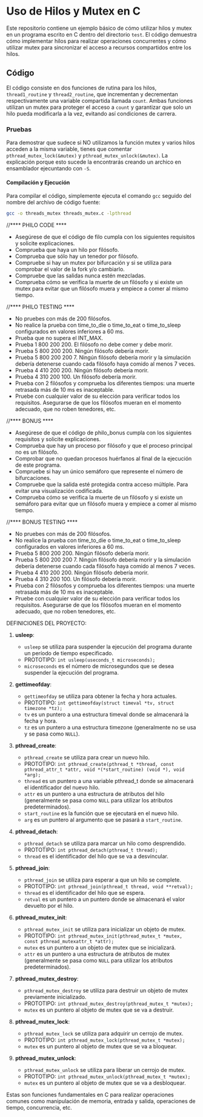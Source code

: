# Uso de Hilos y Mutex en C

Este repositorio contiene un ejemplo básico de cómo utilizar hilos y mutex en un programa escrito en C dentro del directorio `test`. El código demuestra cómo implementar hilos para realizar operaciones concurrentes y cómo utilizar mutex para sincronizar el acceso a recursos compartidos entre los hilos.

## Código

El código consiste en dos funciones de rutina para los hilos, `thread1_routine` y `thread2_routine`, que incrementan y decrementan respectivamente una variable compartida llamada `count`. Ambas funciones utilizan un mutex para proteger el acceso a `count` y garantizar que solo un hilo pueda modificarla a la vez, evitando así condiciones de carrera.

### Pruebas

Para demostrar que sudece si NO utilizamos la función mutex y varios hilos acceden a la misma variable, tienes que comentar `pthread_mutex_lock(&mutex)` y `pthread_mutex_unlock(&mutex)`.
La explicación porque esto sucede la encontrarás creando un archico en ensamblador ejecuntando con `-S`.


#### Compilación y Ejecución

Para compilar el código, simplemente ejecuta el comando `gcc` seguido del nombre del archivo de código fuente:

```bash
gcc -o threads_mutex threads_mutex.c -lpthread

```
//**** PHILO CODE ****

- Asegúrese de que el código de filo cumpla con los siguientes requisitos y solicite explicaciones.
- Comprueba que haya un hilo por filósofo.
- Comprueba que sólo hay un tenedor por filósofo.
- Compruebe si hay un mutex por bifurcación y si se utiliza para comprobar el valor de la fork y/o cambiarlo.
- Compruebe que las salidas nunca estén mezcladas.
- Comprueba cómo se verifica la muerte de un filósofo y si existe un mutex para evitar que un filósofo muera y empiece a comer al mismo tiempo.

//**** PHILO TESTING ****

- No pruebes con más de 200 filósofos.
- No realice la prueba con time_to_die o time_to_eat o time_to_sleep configurados en valores inferiores a 60 ms.
- Prueba que no supera el INT_MAX.
- Prueba 1 800 200 200. El filósofo no debe comer y debe morir.
- Prueba 5 800 200 200. Ningún filósofo debería morir.
- Prueba 5 800 200 200 7. Ningún filósofo debería morir y la simulación debería detenerse cuando cada filósofo haya comido al menos 7 veces.
- Prueba 4 410 200 200. Ningún filósofo debería morir.
- Prueba 4 310 200 100. Un filósofo debería morir.
- Prueba con 2 filósofos y comprueba los diferentes tiempos: una muerte retrasada más de 10 ms es inaceptable.
- Pruebe con cualquier valor de su elección para verificar todos los requisitos. Asegurarse de que los filósofos mueran en el momento adecuado, que no roben tenedores, etc.

//**** BONUS ****

- Asegúrese de que el código de philo_bonus cumpla con los siguientes requisitos y solicite explicaciones.
- Comprueba que hay un proceso por filósofo y que el proceso principal no es un filósofo.
- Comprobar que no quedan procesos huérfanos al final de la ejecución de este programa.
- Compruebe si hay un único semáforo que represente el número de bifurcaciones.
- Compruebe que la salida esté protegida contra acceso múltiple. Para evitar una visualización codificada.
- Comprueba cómo se verifica la muerte de un filósofo y si existe un semáforo para evitar que un filósofo muera y empiece a comer al mismo tiempo.

//**** BONUS TESTING ****

- No pruebes con más de 200 filósofos.
- No realice la prueba con time_to_die o time_to_eat o time_to_sleep configurados en valores inferiores a 60 ms.
- Prueba 5 800 200 200. Ningún filósofo debería morir.
- Prueba 5 800 200 200 7. Ningún filósofo debería morir y la simulación debería detenerse cuando cada filósofo haya comido al menos 7 veces.
- Prueba 4 410 200 200. Ningún filósofo debería morir.
- Prueba 4 310 200 100. Un filósofo debería morir.
- Prueba con 2 filósofos y comprueba los diferentes tiempos: una muerte retrasada más de 10 ms es inaceptable.
- Pruebe con cualquier valor de su elección para verificar todos los requisitos. Asegurarse de que los filósofos mueran en el momento adecuado, que no roben tenedores, etc.

DEFINICIONES DEL PROYECTO:

1. **usleep**:
   - `usleep` se utiliza para suspender la ejecución del programa durante un período de tiempo especificado.
   - PROTOTIPO: `int usleep(useconds_t microseconds);`
   - `microseconds` es el número de microsegundos que se desea suspender la ejecución del programa.

2. **gettimeofday**:
   - `gettimeofday` se utiliza para obtener la fecha y hora actuales.
   - PROTOTIPO: `int gettimeofday(struct timeval *tv, struct timezone *tz);`
   - `tv` es un puntero a una estructura timeval donde se almacenará la fecha y hora.
   - `tz` es un puntero a una estructura timezone (generalmente no se usa y se pasa como `NULL`).

3. **pthread_create**:
   - `pthread_create` se utiliza para crear un nuevo hilo.
   - PROTOTIPO: `int pthread_create(pthread_t *thread, const pthread_attr_t *attr, void *(*start_routine) (void *), void *arg);`
   - `thread` es un puntero a una variable pthread_t donde se almacenará el identificador del nuevo hilo.
   - `attr` es un puntero a una estructura de atributos del hilo (generalmente se pasa como `NULL` para utilizar los atributos predeterminados).
   - `start_routine` es la función que se ejecutará en el nuevo hilo.
   - `arg` es un puntero al argumento que se pasará a `start_routine`.

4. **pthread_detach**:
   - `pthread_detach` se utiliza para marcar un hilo como desprendido.
   - PROTOTIPO: `int pthread_detach(pthread_t thread);`
   - `thread` es el identificador del hilo que se va a desvincular.

5. **pthread_join**:
    - `pthread_join` se utiliza para esperar a que un hilo se complete.
    - PROTOTIPO: `int pthread_join(pthread_t thread, void **retval);`
    - `thread` es el identificador del hilo que se espera.
    - `retval` es un puntero a un puntero donde se almacenará el valor devuelto por el hilo.

6. **pthread_mutex_init**:
    - `pthread_mutex_init` se utiliza para inicializar un objeto de mutex.
    - PROTOTIPO: `int pthread_mutex_init(pthread_mutex_t *mutex, const pthread_mutexattr_t *attr);`
    - `mutex` es un puntero a un objeto de mutex que se inicializará.
    - `attr` es un puntero a una estructura de atributos de mutex (generalmente se pasa como `NULL` para utilizar los atributos predeterminados).

7. **pthread_mutex_destroy**:
    - `pthread_mutex_destroy` se utiliza para destruir un objeto de mutex previamente inicializado.
    - PROTOTIPO: `int pthread_mutex_destroy(pthread_mutex_t *mutex);`
    - `mutex` es un puntero al objeto de mutex que se va a destruir.

8. **pthread_mutex_lock**:
    - `pthread_mutex_lock` se utiliza para adquirir un cerrojo de mutex.
    - PROTOTIPO: `int pthread_mutex_lock(pthread_mutex_t *mutex);`
    - `mutex` es un puntero al objeto de mutex que se va a bloquear.

9. **pthread_mutex_unlock**:
    - `pthread_mutex_unlock` se utiliza para liberar un cerrojo de mutex.
    - PROTOTIPO: `int pthread_mutex_unlock(pthread_mutex_t *mutex);`
    - `mutex` es un puntero al objeto de mutex que se va a desbloquear.

Estas son funciones fundamentales en C para realizar operaciones comunes como manipulación de memoria, entrada y salida, operaciones de tiempo, concurrencia, etc.
